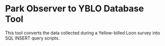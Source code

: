 # Park Observer to YBLO Database Tool

This tool converts the data collected during a Yellow-billed Loon survey into SQL INSERT query scripts.
